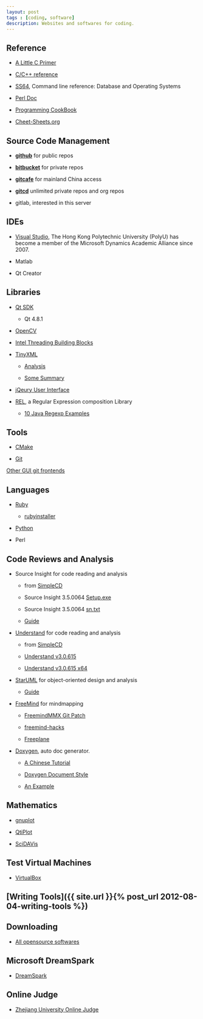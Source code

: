 ```yaml
---
layout: post
tags : [coding, software]
description: Websites and softwares for coding.
---
```


## Reference

+ [A Little C Primer](http://www.vectorsite.net/tscpp.html)

+ [C/C++ reference](http://en.cppreference.com/w/)

+ [SS64](http://ss64.com/index.html), Command line reference: Database and Operating Systems

+ [Perl Doc](http://perldoc.perl.org/)

+ [Programming CookBook](http://pleac.sourceforge.net/)

+ [Cheet-Sheets.org](http://www.cheat-sheets.org/)

## Source Code Management

+ [__github__](https://github.com/quxiaofeng) for public repos    

+ [__bitbucket__](https://bitbucket.org/quxiaofeng) for private repos     

+ [__gitcafe__](http://gitcafe.com/quxiaofeng) for mainland China access  

+ [__gitcd__](http://gitcd.com/user.htm?name=quxiaofeng) unlimited private repos and org repos  

+ gitlab, interested in this server

## IDEs  

+ [Visual Studio](http://e5.onthehub.com/WebStore/OfferingsOfMajorVersionList.aspx?ws=d0ea765b-816f-e011-971f-0030487d8897&vsro=8&pmv=540786e5-43e4-de11-a13b-0030487d8897&cmi_mnuMain=bdba23cf-e05e-e011-971f-0030487d8897), The Hong Kong Polytechnic University (PolyU) has become a member of the Microsoft Dynamics Academic Alliance since 2007.    

+ Matlab    

+ Qt Creator
  
## Libraries

+ [Qt SDK](http://qt-project.org/downloads)    

  - Qt 4.8.1  

+ [OpenCV](http://www.opencv.org)     

+ [Intel Threading Building Blocks](http://threadingbuildingblocks.org/)  

+ [TinyXML](http://www.grinninglizard.com/tinyxml/)    

  - [Analysis](http://panpan.blog.51cto.com/489034/104961/)  

  - [Some Summary](http://www.cnblogs.com/freecoder/archive/2006/08/07/TinyXmlStapleA.html)    

+ [jQeury User Interface](http://jqueryui.com/)

+ [REL](http://imaginatio.github.com/REL/), a Regular Expression composition Library
  - [10 Java Regexp Examples](http://www.hdqzzz.com/?p=51)

## Tools  

+ [CMake](http://www.cmake.org/)  

+ [Git](http://git-scm.com/)

[Other GUI git frontends](http://maketecheasier.com/6-useful-graphical-git-client-for-linux/2012/01/18)
  
## Languages  

+ [Ruby](http://www.ruby-lang.org/en/)  

  - [rubyinstaller](http://rubyinstaller.org/)  

+ [Python](http://www.python.org/download/releases/)

+ Perl  

## Code Reviews and Analysis  

+ Source Insight for code reading and analysis  

  - from [SimpleCD](http://simplecd.org/id/175769)  

  - Source Insight 3.5.0064 [Setup.exe](ed2k://|file|%5BSource.Insight.3.5.0064%5D.%5BSource.Insight.3.5.0064%5D.%5BSource.Insight.3.5.0064%5D.%5BSource.Insight.3.5.0064%5D.%5BSource.Insight.3.5.0064%5D.%5BSource.Insight.3.5.0064%5D.%5BSource.Insight.3.5.0064%5D.%5BSource.Insight.3.5.0064%5D.Si3564Setup.exe|5267968|33e259d0b0783bbcf2dc8c744535137e|h=uddt4fswbxal53rggydl5gutm5mcy2l3|/)  

  - Source Insight 3.5.0064 [sn.txt](ed2k://|file|%5BSource.Insight.3.5.0064%5D.%5BSource.Insight.3.5.0064%5D.%5BSource.Insight.3.5.0064%5D.%5BSource.Insight.3.5.0064%5D.%5BSource.Insight.3.5.0064%5D.%5BSource.Insight.3.5.0064%5D.%5BSource.Insight.3.5.0064%5D.%5BSource.Insight.3.5.0064%5D.sn.txt|19|9cb3097c1386926b48260f6ef92c529b|h=mxms2uuceo5jreutn6wbrdi53dqmicb6|/)  

  - [Guide](ed2k://|file|SourceInsight%E4%BB%A3%E7%A0%81%E7%BC%96%E5%86%99%E8%BE%85%E5%8A%A9%E5%B7%A5%E5%85%B7V1.0%E7%9A%84%E4%BD%BF%E7%94%A8.rar|83280|8a3e502abcae10f5f5f2c53332f1d336|h=3sgpolkqkwygcddnd66kbmcyaldaz7l2|/)  

+ [Understand](http://www.scitools.com/) for code reading and analysis  

  - from [SimpleCD](http://simplecd.org/id/2925198)  

  - [Understand v3.0.615](ed2k://|file|%5B%E4%BB%A3%E7%A0%81%E9%98%85%E8%AF%BB%E5%B7%A5%E5%85%B7%5D.Scientific.Toolworks.Understand.v3.0.615.Incl.Keygen-Lz0.zip|107664445|c0f897e3a1cb7e2f6b903e7b186d9358|h=vgarpfnbwpqsdgmy4tlh2sl7sy4hjywx|/)  

  - [Understand v3.0.615 x64](ed2k://|file|%5B%E4%BB%A3%E7%A0%81%E9%98%85%E8%AF%BB%E5%B7%A5%E5%85%B7%5D.Scientific.Toolworks.Understand.v3.0.615.X64.Incl.Keygen-Lz0.zip|129783765|316b5e721b693fbce4a769c495baf6d2|h=p23dhgowtxlaohexkj5455krvpai2c2n|/)  

+ [StarUML](http://staruml.sourceforge.net/en/) for object-oriented design and analysis  

  - [Guide](ed2k://|file|UMLChina%E8%AE%B2%E5%BA%A7%E5%BD%95%E9%9F%B3%E5%92%8C%E5%B9%BB%E7%81%AF20080528%E9%82%B1%E9%83%81%E6%83%A0%E5%BC%80%E6%BA%90StarUML%E5%BB%BA%E6%A8%A1%E5%AE%9E%E6%88%98.rar|76500557|553afbaaf1113bc8664a7d91e0a3618c|h=hzci6suxy3caoupk6p6i4sja53vkurha|/)  

+ [FreeMind](http://freemind.sourceforge.net/wiki/index.php/Main_Page) for mindmapping  

  - [FreemindMMX Git Patch](http://redmine.ossxp.com/redmine/projects/freemind-mmx/wiki/IndexEn)  

  - [freemind-hacks](https://github.com/ossxp-com/freemind-hacks)  

  - [Freeplane](http://freeplane.sourceforge.net/wiki/index.php/Main_Page)  

+ [Doxygen](http://www.doxygen.nl/), auto doc generator.

  - [A Chinese Tutorial](http://www.fmddlmyy.cn/text21.html)

  - [Doxygen Document Style](http://ticktick.blog.51cto.com/823160/188674)

  - [An Example](http://blog.csdn.net/abcwangdragon/article/details/1496943)

## Mathematics

+ [gnuplot](http://www.gnuplot.info/)  

+ [QtiPlot](http://soft.proindependent.com/qtiplot.html)  

+ [SciDAVis](http://scidavis.sourceforge.net/about/index.html)

## Test Virtual Machines

+ [VirtualBox](https://www.virtualbox.org/wiki/Downloads)

## [Writing Tools]({{ site.url }}{% post_url 2012-08-04-writing-tools %})

## Downloading

+ [All opensource softwares](http://ftp.heanet.ie/mirrors/)

## Microsoft DreamSpark

+ [DreamSpark](http://e5.onthehub.com/WebStore/ProductsByMajorVersionList.aspx?ws=d0ea765b-816f-e011-971f-0030487d8897&vsro=8&JSEnabled=1)

## Online Judge

+ [Zhejiang University Online Judge](http://acm.zju.edu.cn/onlinejudge/showProblemsets.do)
